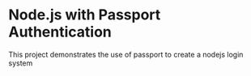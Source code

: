 # Node.js with Passport Authentication
This project demonstrates the use of passport to create a nodejs login system

